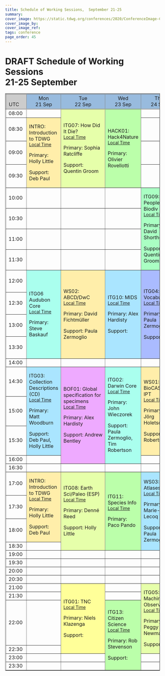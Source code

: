 ```yaml
---
title: Schedule of Working Sessions,  September 21-25
summary: 
cover_image: https://static.tdwg.org/conferences/2020/ConferenceImage-CR.jpg
cover_image_by: 
cover_image_ref: 
tags: conference
page_order: 45
---
```


# DRAFT Schedule of Working Sessions<br />21-25 September

<table border="1">
<thead>
<tr style="border-style: double;">
<td style="background-color: #cccccc; vertical-align: bottom;">UTC</td>
<td style="background-color: #98BBDE; text-align: center;">Mon <br /> 21 Sep</td>
<td style="background-color: #98BBDE; text-align: center;">Tue <br /> 22 Sep</td>
<td style="background-color: #98BBDE; text-align: center;">Wed <br /> 23 Sep</td>
<td style="background-color: #98BBDE; text-align: center;">Thu <br /> 24 Sep</td>
<td style="background-color: #98BBDE; text-align: center;">Fri <br /> 25 Sep</td>
</tr>
</thead>
<tbody>
<tr>
<td>08:00</td>
<td> </td>
<td style="background-color: #e6ffaa;" rowspan="4">
<p>ITG07: How Did It Die?<br /><span style="font-size:14px"><a href="https://www.timeanddate.com/worldclock/fixedtime.html?msg=TDWG+2020+-+ITG07%3a%20How+did+it+die?&iso=20200922T0800&p1=1440&ah=2&am=" target="_blank">Local Time</a></span></p>
<p>Primary: Sophia Ratcliffe</p>
<p>Support: Quentin Groom</p>
</td>
<td style="background-color: #bbffaa;" rowspan="4">
<p>HACK01: Hack4Nature<br /><span style="font-size:14px"><a href="https://www.timeanddate.com/worldclock/fixedtime.html?msg=TDWG+2020+-+HACK01%3a%20Hack4Nature&iso=20200923T0800&p1=1440&ah=2&am=" target="_blank">Local Time</a></span>
</p>
<p>Primary: Olivier Rovellotti</p>
</td>
<td> </td>
<td> </td>
</tr>
<tr>
<td>08:30</td>
<td style="background-color: #ffeeaa;" rowspan="3">
<p>INTRO: Introduction to TDWG<br /><span style="font-size:14px"><a href="https://www.timeanddate.com/worldclock/fixedtime.html?msg=TDWG+2020+-+INTRO%3a%20Introduction+to+TDWG&iso=20200921T0830&p1=1440&ah=2&am=" target="_blank">Local Time</a></span></p>
<p>Primary: Holly Little</p>
<p>Support: Deb Paul</p>
</td>
<td> </td>
<td> </td>
</tr>
<tr>
<td>09:00</td>
<td> </td>
<td> </td>
</tr>
<tr>
<td>09:30</td>
<td> </td>
<td> </td>
</tr>
<tr>
<td>10:00</td>
<td> </td>
<td> </td>
<td> </td>
<td style="background-color: #aaffc3;" rowspan="4">
<p>ITG09:  People in Biodiv<br /><span style="font-size:14px"><a href="https://www.timeanddate.com/worldclock/fixedtime.html?msg=TDWG+2020+-+ITG09%3a%20People+in+Biodiversity+Data+Task+Group&iso=20200924T1000&p1=1440&ah=2&am=" target="_blank">Local Time</a></span></p>
<p>Primary: David Shorthouse</p>
<p>Support: Quentin Groom   </p>
</td>
<td> </td>
</tr>
<tr>
<td>10:30</td>
<td> </td>
<td> </td>
<td> </td>
<td> </td>
</tr>
<tr>
<td>11:00</td>
<td> </td>
<td> </td>
<td> </td>
<td> </td>
</tr>
<tr>
<td>11:30</td>
<td> </td>
<td> </td>
<td> </td>
<td> </td>
</tr>
<tr>
<td>12:00</td>
<td style="background-color: #aaffee;" rowspan="4">
<p>ITG06 Audubon Core<br /><span style="font-size:14px"><a href="https://www.timeanddate.com/worldclock/fixedtime.html?msg=TDWG+2020+-+ITG06%3a%20Audubon+Core+Maintenance+Group+Annual+Meeting&iso=20200921T1200&p1=1440&ah=2&am=" target="_blank">Local Time</a></span></p>
<p>Primary: Steve Baskauf</p>
</td>
<td style="background-color: #ffeeaa;" rowspan="4">
<p>WS02: ABCD/DwC<br /><span style="font-size:14px"><a href="https://www.timeanddate.com/worldclock/fixedtime.html?msg=TDWG+2020+-+WS02%3a%20ABCD/DwC+Alignment+Working+Group&iso=20200922T1200&p1=1440&ah=2&am=" target="_blank">Local Time</a></span></p>
<p>Primary: David Fichtmüller</p>
<p>Support: Paula Zermoglio</p>
</td>
<td style="background-color: #aae5ff;" rowspan="4">
<p>ITG10: MIDS<br /><span style="font-size:14px"><a href="https://www.timeanddate.com/worldclock/fixedtime.html?msg=TDWG+2020+-+ITG10%3a%20TDWG+Task+Group+on+Minimum+Information+about+a+Digital+Specimen+(MIDS)&iso=20200923T1200&p1=1440&ah=2&am=" target="_blank">Local Time</a></span></p>
<p>Primary: Alex Hardisty</p>
<p>Support: </p>
</td>
<td style="background-color: #aabbff;" rowspan="4">
<p>ITG04: Vocabularies<br /><span style="font-size:14px"><a href="https://www.timeanddate.com/worldclock/fixedtime.html?msg=TDWG+2020+-+ITG04%3a%20Best+practices+for+development+of+vocabularies+of+values&iso=20200924T1200&p1=1440&ah=2&am=" target="_blank">Local Time</a></span></p>
<p>Primary: Paula Zermoglio</p>
<p>Support: </p>
</td>
<td style="background-color: #e6ffaa;" rowspan="4">
<p>ITG12: Annotations<br /><span style="font-size:14px"><a href="https://www.timeanddate.com/worldclock/fixedtime.html?msg=TDWG+2020+-+ITG12%3a%20Annotations+Interest+Group&iso=20200925T1200&p1=1440&ah=2&am=" target="_blank">Local Time</a></span></p>
<p>Primary: Paul J. Morris</p>
<p>Support: James Macklin, Tim Robertson </p>
</td>
</tr>
<tr>
<td>12:30</td>
</tr>
<tr>
<td>13:00</td>
</tr>
<tr>
<td>13:30</td>
</tr>
<tr>
<td>14:00</td>
<td> </td>
<td> </td>
<td> </td>
<td> </td>
<td> </td>
</tr>
<tr>
<td>14:30</td>
<td style="background-color: #aae5ff;" rowspan="3">
<p>ITG03: Collection Descriptions (CD)<br /><span style="font-size:14px"><a href="https://www.timeanddate.com/worldclock/fixedtime.html?msg=TDWG+2020+-+ITG03%3a%20Collection+Descriptions+Task+Group&iso=20200921T1430&p1=1440&ah=1&am=30" target="_blank">Local Time</a></span>
</p>
<p>Primary: Matt Woodburn</p>
<p>Support: Deb Paul, Holly Little</p>
</td>
<td style="background-color: #eeaaff;" rowspan="4">
<p>BOF01: Global specification for specimens<br /><span style="font-size:14px"><a href="https://www.timeanddate.com/worldclock/fixedtime.html?msg=TDWG+2020+-+BOF01%3a%20Converging+Digital+Specimens+and+Extended+specimens:+Towards+a+global+specification&iso=20200922T1430&p1=1440&ah=2&am=" target="_blank">Local Time</a></span></p>
<p>Primary: Alex Hardisty</p>
<p>Support: Andrew Bentley</p>
</td>
<td style="background-color: #aaffee;" rowspan="4">
<p>ITG02: Darwin Core<br /><span style="font-size:14px"><a href="https://www.timeanddate.com/worldclock/fixedtime.html?msg=TDWG+2020+-+ITG02%3a%20Darwin+Core+Maintenance+Group&iso=20200923T1430&p1=1440&ah=2&am=" target="_blank">Local Time</a></span></p>
<p>Primary: John Wieczorek</p>
<p>Support: Paula Zermoglio, Tim Robertson</p>
</td>
<td style="background-color: #ffeeaa;" rowspan="3">
<p>WS01: BioCASe &amp; IPT<br /><span style="font-size:14px"><a href="https://www.timeanddate.com/worldclock/fixedtime.html?msg=TDWG+2020+-+WS01%3a%20Capturing+ideas+for+the+future+of+BioCASe+Provider+Software+and+the+GBIF+Integrated+Publishing+Toolkit&iso=20200924T1430&p1=1440&ah=1&am=30" target="_blank">Local Time</a></span></p>
<p>Primary: Jörg Holetschek</p>
<p>Support: Tim Robertson</p>
</td>
<td style="background-color: #ffeeaa;" rowspan="3">
<p>WS01: BioCASe &amp; IPT<br /><span style="font-size:14px"><a href="https://www.timeanddate.com/worldclock/fixedtime.html?msg=TDWG+2020+-+WS01%3a%20Capturing+ideas+for+the+future+of+BioCASe+Provider+Software+and+the+GBIF+Integrated+Publishing+Toolkit&iso=20200925T1430&p1=1440&ah=1&am=30" target="_blank">Local Time</a></span></p>
<p>Primary: Jörg Holetschek</p>
<p>Support: Tim Robertson</p>
</td>
</tr>
<tr>
<td>15:00</td>
</tr>
<tr>
<td>15:30</td>
</tr>
<tr>
<td>16:00</td>
<td> </td>
<td> </td>
<td> </td>
</tr>
<tr>
<td>16:30</td>
<td> </td>
<td> </td>
<td> </td>
<td> </td>
<td> </td>
</tr>
<tr>
<td>17:00</td>
<td style="background-color: #ffeeaa;" rowspan="3">
<p>INTRO: Introduction to TDWG<br /><span style="font-size:14px"><a href="https://www.timeanddate.com/worldclock/fixedtime.html?msg=TDWG+2020+-+INTRO%3a%20Introduction+to+TDWG&iso=20200921T1700&p1=1440&ah=2&am=" target="_blank">Local Time</a></span></p>
<p>Primary: Holly Little</p>
<p>Support: Deb Paul</p>
</td>
<td style="background-color: #e6ffaa;" rowspan="4">
<p>ITG08: Earth Sci/Paleo (ESP)<br /><span style="font-size:14px"><a href="https://www.timeanddate.com/worldclock/fixedtime.html?msg=TDWG+2020+-+ITG08%3a%20Earth+Science+and+Paleobiology+Interest+Group&iso=20200922T1700&p1=1440&ah=2&am=" target="_blank">Local Time</a></span></p>
<p>Primary: Denné Reed</p>
<p>Support: Holly Little    </p>
</td>
<td style="background-color: #bbffaa;" rowspan="4">
<p>ITG11: Species Info<br /><span style="font-size:14px"><a href="https://www.timeanddate.com/worldclock/fixedtime.html?msg=TDWG+2020+-+ITG11%3a%20Species+Information+IG&iso=20200923T1700&p1=1440&ah=2&am=" target="_blank">Local Time</a></span></p>
<p>Primary: Paco Pando</p>
</td>
<td style="background-color: #aae5ff;" rowspan="4">
<p>WS03:Living Atlases<br /><span style="font-size:14px"><a href="https://www.timeanddate.com/worldclock/fixedtime.html?msg=TDWG+2020+-+WS03%3a%20Living+Atlases+workshhop+for+end+users&iso=20200924T1700&p1=1440&ah=2&am=" target="_blank">Local Time</a></span></p>
<p>Pirmary: Marie-Elise Lecoq</p>
<p>Support: Paula Zermoglio </p>
</td>
<td style="background-color: #aabbff;" rowspan="4">
<p>ITG14: Genomic Biodiversity<br /><span style="font-size:14px"><a href="https://www.timeanddate.com/worldclock/fixedtime.html?msg=TDWG+2020+-+ITG14%3a%20Genomic+Biodiversity+Interest+Group&iso=20200924T1430&p1=1440&ah=2&am=" target="_blank">Local Time</a></span></p>
<p>Primary: Ramona Walls</p>
<p>Support:</p>
</td>
</tr>
<tr>
<td>17:30</td>
</tr>
<tr>
<td>18:00</td>
</tr>
<tr>
<td>18:30</td>
<td> </td>
</tr>
<tr>
<td>19:00</td>
<td> </td>
<td> </td>
<td> </td>
<td> </td>
<td> </td>
</tr>
<tr>
<td>19:30 </td>
<td> </td>
<td> </td>
<td> </td>
<td> </td>
<td> </td>
</tr>
<tr>
<td>20:00</td>
<td> </td>
<td> </td>
<td> </td>
<td> </td>
<td> </td>
</tr>
<tr>
<td>20:30</td>
<td> </td>
<td> </td>
<td> </td>
<td> </td>
<td> </td>
</tr>
<tr>
<td>21:00</td>
<td> </td>
<td style="background-color: #ffff99;" rowspan="4">
<p>ITG01: TNC <br />
  <span style="font-size:14px"><a href="https://www.timeanddate.com/worldclock/fixedtime.html?msg=TDWG+2020++%3A++Taxon+Names+and+Concepts+Interest+Group&iso=20200922T2100&p1=1440&ah=2&am=" target="_blank">Local Time</a></span></p>
<p>Primary: Niels Klazenga</p>
<p>Support:</p>
</td>
<td> </td>
<td style="background-color: #e6ffaa;" rowspan="4">
<p>ITG05: Machine Observations<br /><span style="font-size:14px"><a href="https://www.timeanddate.com/worldclock/fixedtime.html?msg=TDWG+2020+-+ITG05%3a%20Machine+Observations+Interest+Group&iso=20200924T2100&p1=1440&ah=2&am=" target="_blank">Local Time</a></span></p>
<p>Primary: Peggy Newman</p>
<p>Support: </p>
</td>
<td> </td>
</tr>
<tr>
<td>21:30</td>
<td> </td>
<td> </td>
<td> </td>
</tr>
<tr>
<td>22:00</td>
<td> </td>
<td style="background-color: #bbffaa;" rowspan="4">
<p>ITG13: Citizen Science<br /><span style="font-size:14px"><a href="https://www.timeanddate.com/worldclock/fixedtime.html?msg=TDWG+2020+-+ITG13%3a%20Citizen+Science+Interest+Group&iso=20200923T2200&p1=1440&ah=2&am=" target="_blank">Local Time</a></span></p>
<p>Primary: Rob Stevenson</p>
<p>Support: </p>
</td>
<td> </td>
</tr>
<tr>
<td>22:30</td>
<td> </td>
<td> </td>
</tr>
<tr>
<td>23:00</td>
<td> </td>
<td> </td>
<td> </td>
<td> </td>
</tr>
<tr>
<td>23:30</td>
<td> </td>
<td> </td>
<td> </td>
<td> </td>
</tr>
</tbody>
</table>
